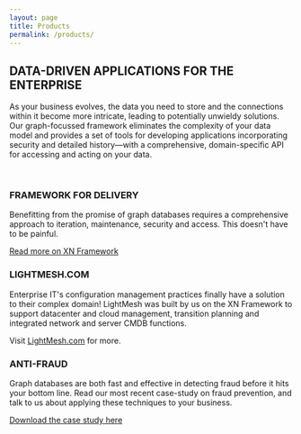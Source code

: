 ```yaml
---
layout: page
title: Products
permalink: /products/
---
```


## DATA-DRIVEN APPLICATIONS FOR THE ENTERPRISE
As your business evolves, the data you need to store and the connections within it become more intricate, leading to potentially unwieldy solutions. Our graph-focussed framework eliminates the complexity of your data model and provides a set of tools for developing applications incorporating security and detailed history—with a comprehensive, domain-specific API for accessing and acting on your data.

<br />
 
 
<div class="row">
  <div class="col s4">
<h3>FRAMEWORK FOR DELIVERY</h3>
<p>
Benefitting from the promise of graph databases requires a comprehensive approach to iteration, maintenance, security and access. This doesn't have to be painful.
</p>

<p>
<a href="/xn-framework">Read more on XN Framework</a>
</p>
  </div>

  <div class="col s4">
<h3>LIGHTMESH.COM</h3>
<p>
Enterprise IT's configuration management practices finally have a solution to their complex domain! LightMesh was built by us on the XN Framework to support datacenter and cloud management, transition planning and integrated network and server CMDB functions.
</p>

<p>
Visit <a href="//ipam.lightmesh.com">LightMesh.com</a> for more.
</p>
  </div>

  <div class="col s4">
<h3>ANTI-FRAUD</h3>
<p>
Graph databases are both fast and effective in detecting fraud before it hits your bottom line. Read our most recent case-study on fraud prevention, and talk to us about applying these techniques to your business.
</p>

<p>
<a href="/assets/XN_Logic_Case_Study_Fraud_Prevention.pdf">Download the case study here</a>
</p>
  </div>


